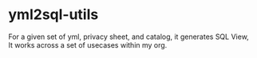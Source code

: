 # yml2sql-utils

For a given set of yml, privacy sheet, and catalog, it generates SQL View,  
It works across a set of usecases within my org. 
